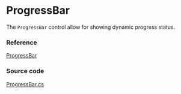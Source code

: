 # ProgressBar

The `ProgressBar` control allow for showing dynamic progress status.

### Reference <a id="reference"></a>

[ProgressBar](http://reference.avaloniaui.net/api/Avalonia.Controls/ProgressBar/)

### Source code <a id="source-code"></a>

[ProgressBar.cs](https://github.com/AvaloniaUI/Avalonia/blob/master/src/Avalonia.Controls/ProgressBar.cs)

